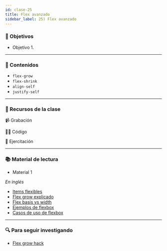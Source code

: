 ```yaml
---
id: clase-25
title: Flex avanzado
sidebar_label: 25) Flex avanzado
---
```


### 🏁 Objetivos

- Objetivo 1.

---

### 📝 Contenidos

- `flex-grow`
- `flex-shrink`
- `align-self`
- `justify-self`

---

### 🚀 Recursos de la clase

📹 Grabación

👩‍💻 Código

💪 Ejercitación

---

### 📚 Material de lectura

- Material 1

_En inglés_

- [Items flexibles](https://www.freecodecamp.org/news/even-more-about-how-flexbox-works-explained-in-big-colorful-animated-gifs-a5a74812b053/)
- [Flex grow explicado](https://css-tricks.com/flex-grow-is-weird/)
- [Flex basis vs width](https://gedd.ski/post/the-difference-between-width-and-flex-basis/)
- [Ejemplos de flexbox](https://www.freecodecamp.org/news/the-ultimate-guide-to-flexbox-learning-through-examples-8c90248d4676/)
- [Casos de uso de flexbox](https://ishadeed.com/article/flexbox-real-world-use-cases/)

---

### 🔍 Para seguir investigando

- [Flex grow hack](https://joren.co/flex-grow-9999-hack/)
